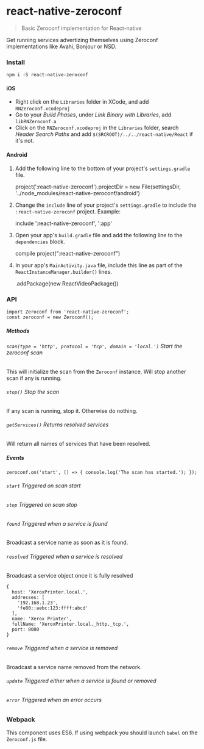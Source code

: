 # react-native-zeroconf

> Basic Zeroconf implementation for React-native

Get running services advertizing themselves using Zeroconf implementations like Avahi, Bonjour or NSD.

### Install

    npm i -S react-native-zeroconf

#### iOS
 - Right click on the `Libraries` folder in XCode, and add `RNZeroconf.xcodeproj`
 - Go to your *Build Phases*, under *Link Binary with Libraries*, add `libRNZeroconf.a`
 - Click on the `RNZeroconf.xcodeproj` in the `Libraries` folder, search *Header Search Paths* and add `$(SRCROOT)/../../react-native/React` if it's not.

#### Android
1. Add the following line to the bottom of your project's `settings.gradle` file.

    project(':react-native-zeroconf').projectDir = new File(settingsDir, '../node_modules/react-native-zeroconf/android')

2. Change the `include` line of your project's `settings.gradle` to include the `:react-native-zeroconf` project. Example:

    include ':react-native-zeroconf', ':app'

3. Open your app's `build.gradle` file and add the following line to the `dependencies` block.

    compile project(":react-native-zeroconf")

4. In your app's `MainActivity.java` file, include this line as part of the `ReactInstanceManager.builder()` lines.

    .addPackage(new ReactVideoPackage())

### API

    import Zeroconf from 'react-native-zeroconf';
    const zeroconf = new Zeroconf();

##### Methods

###### `scan(type = 'http', protocol = 'tcp', domain = 'local.')` Start the zeroconf scan

This will initialize the scan from the `Zeroconf` instance. Will stop another scan if any is running.

###### `stop()` Stop the scan

If any scan is running, stop it. Otherwise do nothing.

###### `getServices()` Returns resolved services

Will return all names of services that have been resolved.

##### Events

    zeroconf.on('start', () => { console.log('The scan has started.'); });

###### `start` Triggered on scan start
###### `stop` Triggered on scan stop
###### `found` Triggered when a service is found

Broadcast a service name as soon as it is found.

###### `resolved` Triggered when a service is resolved

Broadcast a service object once it is fully resolved

    {
      host: 'XeroxPrinter.local.',
      addresses: [
        '192.168.1.23',
        'fe80::aebc:123:ffff:abcd'
      ],
      name: 'Xerox Printer',
      fullName: 'XeroxPrinter.local._http._tcp.',
      port: 8080
    }

###### `remove` Triggered when a service is removed

Broadcast a service name removed from the network.

###### `update` Triggered either when a service is found or removed
###### `error` Triggered when an error occurs

### Webpack

This component uses ES6. If using webpack you should launch `babel` on the `Zeroconf.js` file.
